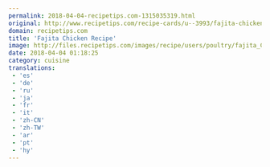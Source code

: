 ```yaml
---
permalink: 2018-04-04-recipetips.com-1315035319.html
original: http://www.recipetips.com/recipe-cards/u--3993/fajita-chicken.asp
domain: recipetips.com
title: 'Fajita Chicken Recipe'
image: http://files.recipetips.com/images/recipe/users/poultry/fajita_Chicken.jpg
date: 2018-04-04 01:18:25
category: cuisine
translations: 
 - 'es'
 - 'de'
 - 'ru'
 - 'ja'
 - 'fr'
 - 'it'
 - 'zh-CN'
 - 'zh-TW'
 - 'ar'
 - 'pt'
 - 'hy'
---
```


